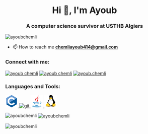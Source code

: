 <h1 align="center">Hi 👋, I'm Ayoub</h1>
<h3 align="center">A computer science survivor at USTHB Algiers</h3>

<p align="left"> <img src="https://komarev.com/ghpvc/?username=ayoubchemli&label=Profile%20views&color=0e75b6&style=flat" alt="ayoubchemli" /> </p>

- 📫 How to reach me **chemliayoub414@gmail.com**

<h3 align="left">Connect with me:</h3>
<p align="left">
<a href="https://linkedin.com/in/ayoub chemli" target="blank"><img align="center" src="https://raw.githubusercontent.com/rahuldkjain/github-profile-readme-generator/master/src/images/icons/Social/linked-in-alt.svg" alt="ayoub chemli" height="30" width="40" /></a>
<a href="https://fb.com/ayoub chemli" target="blank"><img align="center" src="https://raw.githubusercontent.com/rahuldkjain/github-profile-readme-generator/master/src/images/icons/Social/facebook.svg" alt="ayoub chemli" height="30" width="40" /></a>
<a href="https://instagram.com/ayoub.chemli" target="blank"><img align="center" src="https://raw.githubusercontent.com/rahuldkjain/github-profile-readme-generator/master/src/images/icons/Social/instagram.svg" alt="ayoub.chemli" height="30" width="40" /></a>
</p>

<h3 align="left">Languages and Tools:</h3>
<p align="left"> <a href="https://www.cprogramming.com/" target="_blank" rel="noreferrer"> <img src="https://raw.githubusercontent.com/devicons/devicon/master/icons/c/c-original.svg" alt="c" width="40" height="40"/> </a> <a href="https://git-scm.com/" target="_blank" rel="noreferrer"> <img src="https://www.vectorlogo.zone/logos/git-scm/git-scm-icon.svg" alt="git" width="40" height="40"/> </a> <a href="https://www.java.com" target="_blank" rel="noreferrer"> <img src="https://raw.githubusercontent.com/devicons/devicon/master/icons/java/java-original.svg" alt="java" width="40" height="40"/> </a> <a href="https://www.linux.org/" target="_blank" rel="noreferrer"> <img src="https://raw.githubusercontent.com/devicons/devicon/master/icons/linux/linux-original.svg" alt="linux" width="40" height="40"/> </a> </p>

<p><img align="left" src="https://github-readme-stats.vercel.app/api/top-langs?username=ayoubchemli&show_icons=true&locale=en&layout=compact" alt="ayoubchemli" /></p>

<p>&nbsp;<img align="center" src="https://github-readme-stats.vercel.app/api?username=ayoubchemli&show_icons=true&locale=en" alt="ayoubchemli" /></p>

<p><img align="center" src="https://github-readme-streak-stats.herokuapp.com/?user=ayoubchemli&" alt="ayoubchemli" /></p>

